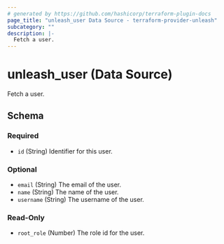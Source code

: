 ```yaml
---
# generated by https://github.com/hashicorp/terraform-plugin-docs
page_title: "unleash_user Data Source - terraform-provider-unleash"
subcategory: ""
description: |-
  Fetch a user.
---
```


# unleash_user (Data Source)

Fetch a user.



<!-- schema generated by tfplugindocs -->
## Schema

### Required

- `id` (String) Identifier for this user.

### Optional

- `email` (String) The email of the user.
- `name` (String) The name of the user.
- `username` (String) The username of the user.

### Read-Only

- `root_role` (Number) The role id for the user.
